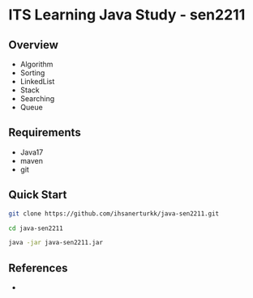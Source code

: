 # ITS Learning Java Study - sen2211

## Overview

* Algorithm
* Sorting
* LinkedList
* Stack
* Searching
* Queue

## Requirements
- Java17
- maven
- git

## Quick Start

```bash
git clone https://github.com/ihsanerturkk/java-sen2211.git

cd java-sen2211

java -jar java-sen2211.jar

```


## References
* 